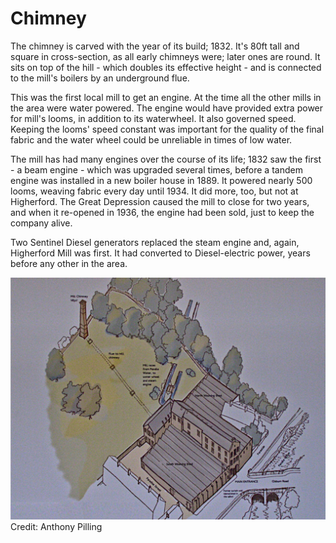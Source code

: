 # Chimney


The chimney is carved with the year of its build; 1832. It's 80ft tall and square in cross-section, as all early chimneys were; later ones are round. It sits on top of the hill - which doubles its effective height - and is connected to the mill's boilers by an underground flue.

This was the first local mill to get an engine. At the time all the other mills in the area were water powered. The engine would have provided extra power for mill's looms, in addition to its waterwheel. It also governed speed. Keeping the looms' speed constant was important for the quality of the final fabric and the water wheel could be unreliable in times of low water.

The mill has had many engines over the course of its life; 1832 saw the first - a beam engine - which was upgraded several times, before a tandem engine was installed in a new boiler house in 1889.  It powered nearly 500 looms, weaving fabric every day until 1934. It did more, too, but not at Higherford. The Great Depression caused the mill to close for two years, and when it re-opened in 1936, the engine had been sold, just to keep the company alive.

Two Sentinel Diesel generators replaced the steam engine and, again, Higherford Mill was first. It had converted to Diesel-electric power, years before any other in the area.  

![chimney](./plan.png)
Credit: Anthony Pilling
